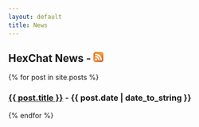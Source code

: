 ```yaml
---
layout: default
title: News
---
```


<h2>HexChat News - <a href="http://feeds.feedburner.com/hexchat" rel="alternate" type="application/atom+xml"><img class="rss-icon" src="/img/feed-icon20x20.png" width="20" height="20" alt="Feed"/></a></h2>

{% for post in site.posts %}
<h3><a href="{{ post.url }}">{{ post.title }}</a> - {{ post.date | date_to_string }}</h3>
{% endfor %}